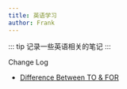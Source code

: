 ```yaml
---
title: 英语学习
author: Frank
---
```



::: tip
记录一些英语相关的笔记
:::

Change Log

- [Difference Between TO & FOR](2020-11-21-difference-between-to-for.md)